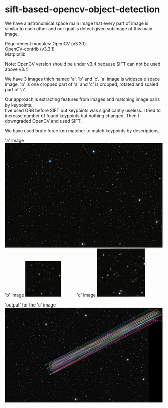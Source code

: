 # sift-based-opencv-object-detection

We have a astronomical space main image that every part of image is similar to each other and our goal is detect given subimage of this main image.

Requirement modules:
OpenCV (v3.3.1)  
OpenCV-contrib (v3.3.1)  
Matplotlib

Note: OpenCV version should be under v3.4 because SIFT can not be used above v3.4  

We have 3 images thich named 'a', 'b' and 'c'. 'a' image is widescale space image, 'b' is one cropped part of 'a' and 'c' is cropped, rotated and scaled part of 'a'.  

Our approach is extracting features from images and matching image pairs by keypoints.  
I've used ORB before SIFT but keypoints was significantly useless. I tried to increase number of found keypoints but nothing changed. Then I downgraded OpenCV and used SIFT.  

We have used brute force knn matcher to match keypoints by descriptions.  

'a' image
!['a' image](documents/brief/a.png)  
'b' image !['b' image](documents/brief/b.png)&nbsp;&nbsp;&nbsp;&nbsp;&nbsp;&nbsp;&nbsp;&nbsp;&nbsp;&nbsp;&nbsp;&nbsp;&nbsp;'c' image !['c' image](documents/brief/c.png)  

'output' for the 'c' image
!['output' image](documents/brief/output.png)

